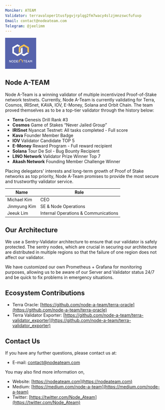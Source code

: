 ```yaml
---
Moniker: ATEAM
Validator: terravaloper1tusfpgvjrplqg2fm7wacy4slzjmnzswcfufuvp
Email: contact@nodeateam.com
Telegram: @jeelimm
---
```


<img src="https://github.com/node-a-team/validator-profiles/blob/master/validators/terravaloper1tusfpgvjrplqg2fm7wacy4slzjmnzswcfufuvp/logo.png" width="20%"></img>  
    

## Node A-TEAM
Node A-Team is a winning validator of multiple incentivized Proof-of-Stake network testnets. Currently, Node A-Team is currently validating for Terra, Cosmos, IRISnet, KAVA, IOV, E-Money, Solana and Orbit Chain. The team proved themselves as to be a top-tier validator through the history below: 

- **Terra** Genesis Drill Rank #3
- **Cosmos** Game of Stakes “Never Jailed Group”
- **IRISnet** Nyancat Testnet: All tasks completed - Full score
- **Kava** Founder Member Badge
- **IOV** Validator Candidate TOP 5
- **E-Money** Reward Program - Full reward recipient
- **Solana** Tour De Sol - Bug Bounty Recipient
- **LINO Network** Validator Prize Winner Top 7
- **Akash Network** Founding Member Challenge Winner

Placing delegators' interests and long-term growth of Proof of Stake networks as top priority, Node A-Team promises to provide the most secure and trustworthy validator service.

| Name            | Role                                 |
| --------------- | ------------------------------------ |
| Michael Kim     | CEO                                  |
| Jinmyung Kim    | SE & Node Operations                 |
| Jeeuk Lim       | Internal Operations & Communications |


## Our Architecture
We use a Sentry-Validator architecture to ensure that our validator is safely protected. The sentry nodes, which are crucial in securing our architecture are distributed in multiple regions so that the failure of one region does not affect our validator.

We have customized our own Prometheus + Grafana for monitoring purposes, allowing us to be aware of our Server and Validator status 24/7 and be quick to fix problems in emergency situations.

## Ecosystem Contributions
- Terra Oracle: [https://github.com/node-a-team/terra-oracle](https://github.com/node-a-team/terra-oracle)
- Terra Validator Exporter: [https://github.com/node-a-team/terra-validator_exporter](https://github.com/node-a-team/terra-validator_exporter)

## Contact Us
If you have any further questions, please contact us at:
- E-mail: contact@nodeateam.com


You may also find more information on,
- Website: [https://nodeateam.com](https://nodeateam.com)
- Medium: [https://medium.com/node-a-team](https://medium.com/node-a-team)
- Twitter: [https://twitter.com/Node_Ateam](https://twitter.com/Node_Ateam)

